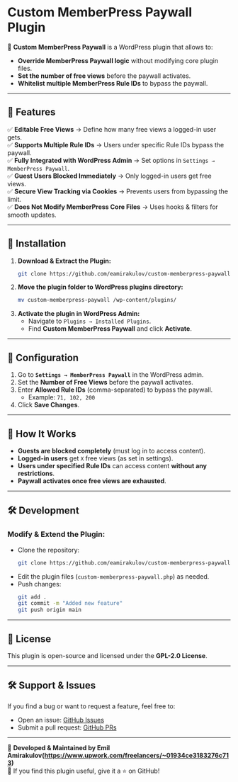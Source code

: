 # Custom MemberPress Paywall Plugin

🚀 **Custom MemberPress Paywall** is a WordPress plugin that allows to:

- **Override MemberPress Paywall logic** without modifying core plugin files.
- **Set the number of free views** before the paywall activates.
- **Whitelist multiple MemberPress Rule IDs** to bypass the paywall.

---

## 📌 Features
✅ **Editable Free Views** → Define how many free views a logged-in user gets.  
✅ **Supports Multiple Rule IDs** → Users under specific Rule IDs bypass the paywall.  
✅ **Fully Integrated with WordPress Admin** → Set options in `Settings → MemberPress Paywall`.  
✅ **Guest Users Blocked Immediately** → Only logged-in users get free views.  
✅ **Secure View Tracking via Cookies** → Prevents users from bypassing the limit.  
✅ **Does Not Modify MemberPress Core Files** → Uses hooks & filters for smooth updates.

---

## 🚀 Installation

1. **Download & Extract the Plugin:**
   ```sh
   git clone https://github.com/eamirakulov/custom-memberpress-paywall.git
   ```
2. **Move the plugin folder to WordPress plugins directory:**
   ```sh
   mv custom-memberpress-paywall /wp-content/plugins/
   ```
3. **Activate the plugin in WordPress Admin:**
   - Navigate to `Plugins → Installed Plugins`.
   - Find **Custom MemberPress Paywall** and click **Activate**.

---

## 🔧 Configuration

1. Go to **`Settings → MemberPress Paywall`** in the WordPress admin.
2. Set the **Number of Free Views** before the paywall activates.
3. Enter **Allowed Rule IDs** (comma-separated) to bypass the paywall.
   - Example: `71, 102, 200`
4. Click **Save Changes**.

---

## 📌 How It Works
- **Guests are blocked completely** (must log in to access content).
- **Logged-in users** get `X` free views (as set in settings).
- **Users under specified Rule IDs** can access content **without any restrictions**.
- **Paywall activates once free views are exhausted**.

---

## 🛠️ Development

### Modify & Extend the Plugin:
- Clone the repository:
  ```sh
  git clone https://github.com/eamirakulov/custom-memberpress-paywall.git
  ```
- Edit the plugin files (`custom-memberpress-paywall.php`) as needed.
- Push changes:
  ```sh
  git add .
  git commit -m "Added new feature"
  git push origin main
  ```

---

## 📜 License
This plugin is open-source and licensed under the **GPL-2.0 License**.

---

## 🛠 Support & Issues
If you find a bug or want to request a feature, feel free to:
- Open an issue: [GitHub Issues](https://github.com/eamirakulov/custom-memberpress-paywall/issues)
- Submit a pull request: [GitHub PRs](https://github.com/eamirakulov/custom-memberpress-paywall/pulls)

---

🚀 **Developed & Maintained by Emil Amirakulov(https://www.upwork.com/freelancers/~01934ce3183276c713)**  
🌟 If you find this plugin useful, give it a ⭐ on GitHub!  
